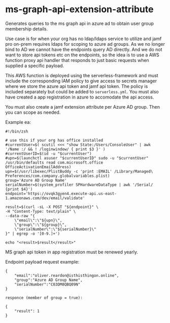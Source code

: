 # ms-graph-api-extension-attribute 

Generates queries to the ms graph api in azure ad to obtain user group membership details.

Use case is for when your org has no ldap/ldaps service to utilize and jamf pro on-prem requires ldaps for scoping to azure ad groups. As we no longer bind to AD we cannot have the endpoints query AD directly. And we do not want to store api tokens etc on the endpoints, so the idea is to use a AWS function proxy api handler that responds to just basic requests when supplied a specific payload.

This AWS function is deployed using the serverless-framework and must include the corresponding IAM policy to give access to secrets manager where we store the azure api token and jamf api token. The policy is included separately but could be added to `serverless.yml`. You must also have created a app registration in azure to accomodate the api access.

You must also create a jamf extension attribute per Azure AD group. Then you can scope as needed. 

Example ea:

```
#!/bin/zsh

# use this if your org has office installed
#currentUser=$( scutil <<< "show State:/Users/ConsoleUser" | awk '/Name :/ && ! /loginwindow/ { print $3 }' )
#currentUserID=$(id -u "$currentUser")
#upn=$(launchctl asuser "$currentUserID" sudo -u "$currentUser" /usr/bin/defaults read com.microsoft.office OfficeActivationEmailAddress)
upn=$(/usr/libexec/PlistBuddy -c 'print :EMAIL' /Library/Managed\ Preferences/com.company.globalvariables.plist)
group='Azure AD Group Name'
serialNumber=$(system_profiler SPHardwareDataType | awk '/Serial/ {print $4}')
endpoint='https://ovqk3gyen4.execute-api.us-east-1.amazonaws.com/dev/email/validate'

result=$(curl -sL -X POST "${endpoint}" \
-H "Content-Type: text/plain" \
--data-raw "{
    \"email\":\"${upn}\",
    \"group\":\"${group}\",
    \"serialNumber\":\"${serialNumber}\"
}" | egrep -o '[0-9.]+')

echo "<result>$result</result>"
```

MS graph api token in app registration must be renewed yearly.
    
Endpoint payload request example:
    
```
{
	"email":"oliver.reardon@isthisthingon.online",
	"group":"Azure AD Group Name",
	"serialNumber":"C03DM8QBQ09N"
}
    
responce (member of group = true):
    
{
	"result": 1
}
```

